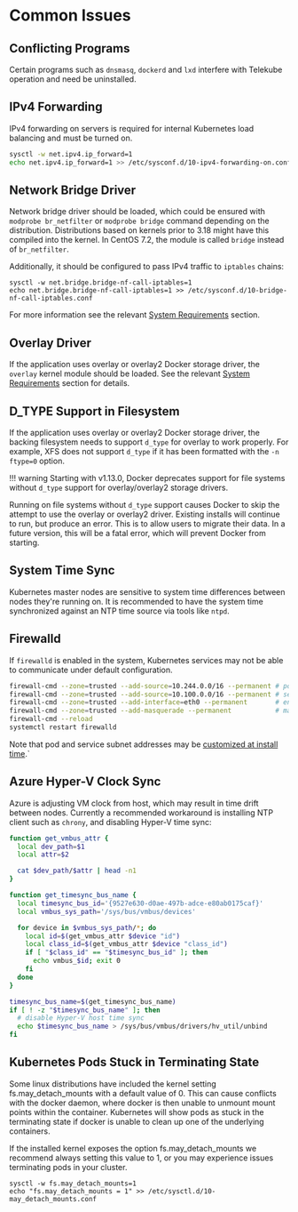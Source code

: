 # Common Issues

## Conflicting Programs

Certain programs such as `dnsmasq`, `dockerd` and `lxd` interfere with Telekube operation and need be uninstalled.

## IPv4 Forwarding

IPv4 forwarding on servers is required for internal Kubernetes load balancing and must be turned on.

```bash
sysctl -w net.ipv4.ip_forward=1
echo net.ipv4.ip_forward=1 >> /etc/sysconf.d/10-ipv4-forwarding-on.conf
```

## Network Bridge Driver

Network bridge driver should be loaded, which could be ensured with `modprobe br_netfilter` or `modprobe bridge` command depending on the distribution.
Distributions based on kernels prior to 3.18 might have this compiled into the kernel.
In CentOS 7.2, the module is called `bridge` instead of `br_netfilter`.

Additionally, it should be configured to pass IPv4 traffic to `iptables` chains:

```
sysctl -w net.bridge.bridge-nf-call-iptables=1
echo net.bridge.bridge-nf-call-iptables=1 >> /etc/sysconf.d/10-bridge-nf-call-iptables.conf
```

For more information see the relevant [System Requirements](/requirements/#br_netfilter-module)
section.

## Overlay Driver

If the application uses overlay or overlay2 Docker storage driver, the
`overlay` kernel module should be loaded. See the relevant
[System Requirements](/requirements/#overlay-module) section for details.

## D_TYPE Support in Filesystem

If the application uses overlay or overlay2 Docker storage driver, the backing
filesystem needs to support `d_type` for overlay to work properly.
For example, XFS does not support `d_type` if it has been formatted with the
`-n ftype=0` option.

!!! warning
    Starting with v1.13.0, Docker deprecates support for file systems without `d_type`
    support for overlay/overlay2 storage drivers.

Running on file systems without `d_type` support causes Docker to skip the attempt
to use the overlay or overlay2 driver. Existing installs will continue to run,
but produce an error. This is to allow users to migrate their data.
In a future version, this will be a fatal error, which will prevent Docker from
starting.

## System Time Sync

Kubernetes master nodes are sensitive to system time differences between nodes they're running on. It is recommended to have the system time synchronized against an NTP time source via tools like `ntpd`.

##  Firewalld

If `firewalld` is enabled in the system, Kubernetes services may not be able to communicate under default configuration.

```bash
firewall-cmd --zone=trusted --add-source=10.244.0.0/16 --permanent # pod subnet
firewall-cmd --zone=trusted --add-source=10.100.0.0/16 --permanent # service subnet
firewall-cmd --zone=trusted --add-interface=eth0 --permanent       # enable eth0 in trusted zone so nodes can communicate
firewall-cmd --zone=trusted --add-masquerade --permanent           # masquerading so packets can be routed back
firewall-cmd --reload
systemctl restart firewalld
```

Note that pod and service subnet addresses may be [customized at install time](/overview/#automatic-installer).`

## Azure Hyper-V Clock Sync

Azure is adjusting VM clock from host, which may result in time drift between nodes.
Currently a recommended workaround is installing NTP client such as `chrony`, and disabling Hyper-V time sync:

```bash
function get_vmbus_attr {
  local dev_path=$1
  local attr=$2

  cat $dev_path/$attr | head -n1
}

function get_timesync_bus_name {
  local timesync_bus_id='{9527e630-d0ae-497b-adce-e80ab0175caf}'
  local vmbus_sys_path='/sys/bus/vmbus/devices'

  for device in $vmbus_sys_path/*; do
    local id=$(get_vmbus_attr $device "id")
    local class_id=$(get_vmbus_attr $device "class_id")
    if [ "$class_id" == "$timesync_bus_id" ]; then
      echo vmbus_$id; exit 0
    fi
  done
}

timesync_bus_name=$(get_timesync_bus_name)
if [ ! -z "$timesync_bus_name" ]; then
  # disable Hyper-V host time sync
  echo $timesync_bus_name > /sys/bus/vmbus/drivers/hv_util/unbind
fi
```

## Kubernetes Pods Stuck in Terminating State

Some linux distributions have included the kernel setting fs.may_detach_mounts with a default value of 0. This can cause conflicts with the docker daemon, where docker is then unable to unmount mount points within the container. Kubernetes will show pods as stuck in the terminating state if docker is unable to clean up one of the underlying containers.

If the installed kernel exposes the option fs.may_detach_mounts we recommend always setting this value to 1, or you may experience issues terminating pods in your cluster.

```
sysctl -w fs.may_detach_mounts=1
echo "fs.may_detach_mounts = 1" >> /etc/sysctl.d/10-may_detach_mounts.conf
```
